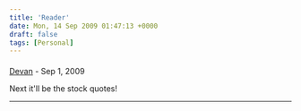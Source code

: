```yaml
---
title: 'Reader'
date: Mon, 14 Sep 2009 01:47:13 +0000
draft: false
tags: [Personal]
---
```



#### 
[Devan](http://rm-rf.ca "dgoodwin@rm-rf.ca") - <time datetime="2009-09-14 08:20:33">Sep 1, 2009</time>

Next it'll be the stock quotes!
<hr />

